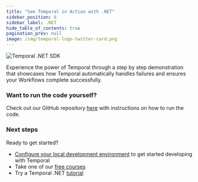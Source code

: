 ```yaml
---
title: "See Temporal in Action with .NET"
sidebar_position: 6
sidebar_label: .NET
hide_table_of_contents: true
pagination_prev: null
image: /img/temporal-logo-twitter-card.png
---
```


<img className="banner" src="/img/sdk_banners/banner_dotnet.png" alt="Temporal .NET SDK" />

Experience the power of Temporal through a step by step demonstration that showcases how Temporal automatically handles failures and ensures your Workflows complete successfully.

### Want to run the code yourself?

Check out our GitHub repository [here](https://github.com/temporalio/edu-get-started-flow/blob/main/dotnet/README.md) with instructions on how to run the code.

### Next steps

Ready to get started? 
- [Configure your local development environment](https://docs.temporal.io/develop/dotnet/set-up-your-local-dotnet) to get started developing with Temporal
- Take one of our [free courses](/courses/temporal_101/dotnet/)
- Try a Temporal .NET [tutorial](/getting_started/dotnet)
